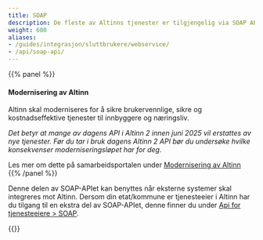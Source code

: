 ```yaml
---
title: SOAP
description: De fleste av Altinns tjenester er tilgjengelig via SOAP API.
weight: 600
aliases:
- /guides/integrasjon/sluttbrukere/webservice/
- /api/soap-api/
---
```

{{% panel %}}
#### Modernisering av Altinn
Altinn skal moderniseres for å sikre brukervennlige, sikre og kostnadseffektive tjenester til innbyggere og næringsliv.

*Det betyr at mange av dagens API i Altinn 2 innen juni 2025 vil erstattes av nye tjenester.
Før du tar i bruk dagens Altinn 2 API bør du undersøke hvilke konsekvenser moderniseringsløpet har for deg.*

Les mer om dette på samarbeidsportalen under [Modernisering av Altinn](https://samarbeid.digdir.no/eformidling/modernisering-av-altinn/1799)
{{% /panel %}}

Denne delen av SOAP-APIet kan benyttes når eksterne systemer skal integreres mot Altinn. Dersom din etat/kommune er tjenesteeier i Altinn har du tilgang til en ekstra del av SOAP-APIet, denne finner du under [Api for tjenesteeiere > SOAP](/docs/api/tjenesteeiere/soap/).

{{<children description="true" />}}
